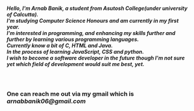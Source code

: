 <h5><i>Hello, I'm Arnab Banik, a student from Asutosh College(under university of Calcutta).<br>
I'm studying Computer Science Honours and am currently in my first year.<br>
I'm interested in programming, and enhancing my skills further and further by learning various programming languages.<br>
Currently know a bit of C, HTML and Java. <br>
In the process of learning JavaScript, CSS and python. <br>
I wish to become a software developer in the future though I'm not sure yet which field of development would suit me best, yet.</i></h5> 
<br>
<h3>One can reach me out via my gmail which is <b><i>arnabbanik06@gmail.com</i></b>
</i></h3>

<!---
arnab-ascu/arnab-ascu is a ✨ special ✨ repository because its `README.md` (this file) appears on your GitHub profile.
You can click the Preview link to take a look at your changes.
--->
